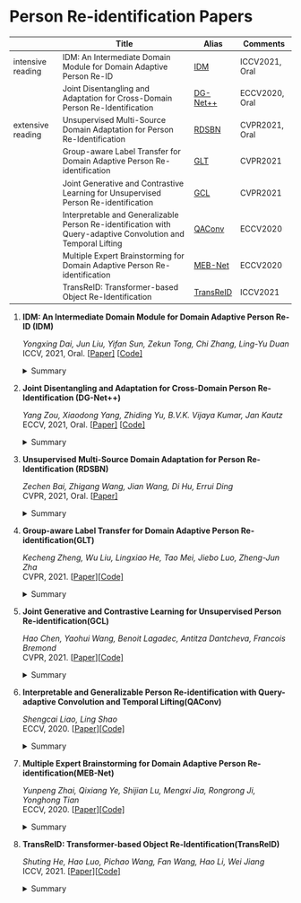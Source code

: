# Person Re-identification Papers

|                   | Title                                                        | Alias                   | Comments       |
| ----------------- | ------------------------------------------------------------ | ----------------------- | -------------- |
| intensive reading | IDM: An Intermediate Domain Module for Domain Adaptive Person Re-ID | [IDM](#IDM)             | ICCV2021, Oral |
|                   | Joint Disentangling and Adaptation for Cross-Domain Person Re-Identification | [DG-Net++](#DG-Net++)   | ECCV2020, Oral |
| extensive reading | Unsupervised Multi-Source Domain Adaptation for Person Re-Identification | [RDSBN](#RDSBN)         | CVPR2021, Oral |
|                   | Group-aware Label Transfer for Domain Adaptive Person Re-identification | [GLT](#GLT)             | CVPR2021       |
|                   | Joint Generative and Contrastive Learning for Unsupervised Person Re-identification | [GCL](#GCL)             | CVPR2021       |
|                   | Interpretable and Generalizable Person Re-identification with Query-adaptive Convolution and Temporal Lifting | [QAConv](#QAConv)       | ECCV2020       |
|                   | Multiple Expert Brainstorming for Domain Adaptive Person Re-identification | [MEB-Net](#MEB-Net)     | ECCV2020       |
|                   | TransReID: Transformer-based Object Re-Identification        | [TransReID](#TransReID) | ICCV2021       |



1. **IDM: An Intermediate Domain Module for Domain Adaptive Person Re-ID (<a id='IDM'>IDM</a>)** 

   *Yongxing Dai, Jun Liu, Yifan Sun, Zekun Tong, Chi Zhang, Ling-Yu Duan* <br>ICCV, 2021, Oral. [[Paper\]](https://arxiv.org/abs/2108.02413) [[Code\]](https://github.com/jxwuyi/HouseNavAgent)

   <details>
   <summary>Summary</summary>


   提出通过使用即插即用模块建模适当的中间域来考虑源域和 target 域之间的桥接，这有助于 UDA ReID 中两个极端域之间的逐步适应。

   ![](./figures/IDM.png)
   </details>

2. **Joint Disentangling and Adaptation for Cross-Domain Person Re-Identification (<a id='DG-Net++'>DG-Net++</a>)** 

   *Yang Zou, Xiaodong Yang, Zhiding Yu, B.V.K. Vijaya Kumar, Jan Kautz* <br>ECCV, 2021, Oral. [[Paper\]](https://arxiv.org/abs/2007.10315) [[Code\]](https://github.com/NVlabs/DG-Net-PP)

   <details>
   <summary>Summary</summary>

   提出一种全新的联合学习框架，首先对原始行人特征进行解耦，得到身份敏感信息（id-related）和身份无关特征（id-unrelated），其后在域适应阶段中将id不相关特征进行剔除，有效提升了跨域 ReID 的性能。

   ![](./figures/DG-Net++.png)

   </details>

3. **Unsupervised Multi-Source Domain Adaptation for Person Re-Identification (<a id='RDSBN'>RDSBN</a>)**

   *Zechen Bai, Zhigang Wang, Jian Wang, Di Hu, Errui Ding* <br>CVPR, 2021, Oral. [[Paper\]](https://arxiv.org/abs/2104.12961)

   <details>
   <summary>Summary</summary>

   引入 multi-source 的概念，融合各个域的信息用于UDA ReID。提出校正领域特定批量规范化（RDSBN）模块，减少领域特定特征并增加人物特征的显著性；开发了基于 GCN 的多域信息融合（MDIF）模块，通过融合不同域的特征来最小化域距离。

   ![](./figures/RDSBN.png)

   </details>

4. **Group-aware Label Transfer for Domain Adaptive Person Re-identification(<a id='GLT'>GLT</a>)**

   *Kecheng Zheng, Wu Liu, Lingxiao He, Tao Mei, Jiebo Luo, Zheng-Jun Zha* <br>CVPR, 2021. [[Paper\]](https://arxiv.org/abs/2103.12366)[[Code\]](https://github.com/zkcys001/UDAStrongBaseline)

   <details>
   <summary>Summary</summary>

   提出了一种组感知的标签转移（GLT）算法，将在线标签提炼问题视为最佳传输问题，探索了将 M 个样本分配给 N 个伪标签的最低成本，使伪标签预测和表示学习的在线交互和相互促进。标签转移算法在使用伪标签来训练数据的同时将伪标签细化为在线聚类算法。同时，引入了一种组感知策略，将隐式属性组 id 分配给样本，将在线标签精炼算法与群体感知策略相结合，更好地在线纠正带有噪声的伪标签，缩小目标身份的搜索空间。

   ![](./figures/GLT.png)

   </details>

5. **Joint Generative and Contrastive Learning for Unsupervised Person Re-identification(<a id='GCL'>GCL</a>)**

   *Hao Chen, Yaohui Wang, Benoit Lagadec, Antitza Dantcheva, Francois Bremond*<br>CVPR, 2021. [[Paper\]](https://arxiv.org/abs/2012.09071)[[Code\]](https://github.com/chenhao2345/GCL?utm_source=catalyzex.com)

   <details>
   <summary>Summary</summary>

   将 GAN 和对比学习模块整合到一个联合训练框架中，提出了一种基于网格的视图生成器（GCL），网格投影用作生成新的人视图的参考；还提出了一种视图不变丢失方法，以促进原始视图和生成视图之间的对比学习。

   ![](./figures/GCL.png)

   </details>

6. **Interpretable and Generalizable Person Re-identification with Query-adaptive Convolution and Temporal Lifting(<a id='QAConv'>QAConv</a>)**

   *Shengcai Liao, Ling Shao*<br>ECCV, 2020. [[Paper\]](https://arxiv.org/abs/1904.10424)[[Code\]](https://github.com/shengcailiao/QAConv?utm_source=catalyzex.com)

   <details>
   <summary>Summary</summary>

   一种新的卷积方式 QAConv，直接在特征图上对图像的局部特征进行匹配而不去计算特征向量，可以作为一个更好的迁移学习预训练模型，解释性更强，在不使用迁移学习其他 trick 的情况下就能达到和当前很多迁移学习模型等同的泛化能力。

   ![](./figures/QAConv.png)

   </details>

7. **Multiple Expert Brainstorming for Domain Adaptive Person Re-identification(<a id='QAConv'>MEB-Net</a>)**

   *Yunpeng Zhai, Qixiang Ye, Shijian Lu, Mengxi Jia, Rongrong Ji, Yonghong Tian*<br>ECCV, 2020. [[Paper\]](https://arxiv.org/abs/2007.01546)[[Code\]](https://github.com/YunpengZhai/MEB-Net?utm_source=catalyzex.com)

   <details>
   <summary>Summary</summary>

   通过利用多个网络的知识来提升自适应的效果。MEB-Net 采用相互学习的策略，在一个源域内将多个不同结构的网络预先训练成具有特定特征和知识的专家模型，然后通过专家模型之间的相互学习来实现自适应。

   ![](./figures/MEB-Net.png)

   </details>

8. **TransReID: Transformer-based Object Re-Identification(<a id='TransReID'>TransReID</a>)**

   *Shuting He, Hao Luo, Pichao Wang, Fan Wang, Hao Li, Wei Jiang*<br>ICCV, 2021. [[Paper\]](https://arxiv.org/abs/2102.04378)[[Code\]](https://github.com/damo-cv/TransReID)

   <details>
   <summary>Summary</summary>

   探讨了基于视觉 Transformer 的 ViT，将其用于目标重识别（ReID）任务：以 ViT 为骨干构建了一个强大的基线 ViT-BoT。在多个 ReID 基准上，结果可以与基于 CNN 的框架相提并论。

   ![](./figures/TransReID.png)

   </details>

   

